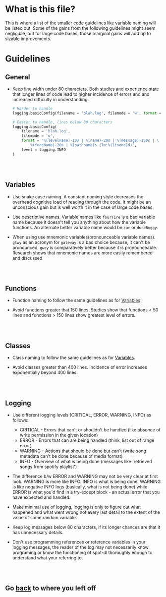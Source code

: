 # What is this file?

This is where a list of the smaller code guidelines like variable naming will
be listed out. Some of the gains from the following guidelines might seem
negligible, but for large code bases, those marginal gains will add up to
sizable improvements.

# Guidelines

## General

- Keep line width under 80 characters. Both studies and experience state that
longer lines of code lead to higher incidence of errors and and increased
difficulty in understanding.

    ```python
    # Harder to handle
    logging.basicConfig(filename = 'blah.log', filemode = 'w', format = '%(levelname)-10s | %(name)-20s | %(message)-150s | %(funcName)-20s | %(pathname)s (ln:%(lineno)d)', level = logging.INFO)

    # Easier to handle, lines below 80 characters
    logging.basicConfig(
        filename = 'blah.log',
        filemode = 'w',
        format = '%(levelname)-10s | %(name)-20s | %(message)-150s | \
            %(funcName)-20s | %(pathname)s (ln:%(lineno)d)',
        level = logging.INFO
    )
    ```

<br><br>

## Variables

- Use snake case naming. A constant naming style decreases the overhead
cognitive load of reading through the code. It might be an unconscious gain
but is well worth it in the case of large code bases.

- Use descriptive names. Variable names like `fourTire` is a bad variable name
because it doesn't tell you anything about how the variable functions. An
alternate better variable name would be `car` or `duneBuggy`.

- When using use mnemonic variables(pronounceable variable names). `gtwy` as an
acronym for `gateway` is a bad choice because, it can't be pronounced, `gway`
is comparatively better because it is pronounceable. Research shows that
mnemonic names are more easily remembered and discussed.

<br><br>

## Functions

- Function naming to follow the same guidelines as for [Variables](#Variables).

- Avoid functions greater that 150 lines. Studies show that functions < 50
lines and functions > 150 lines show greatest level of errors.

<br><br>

## Classes

- Class naming to follow the same guidelines as for [Variables](#Variables).

- Avoid classes greater than 400 lines. Incidence of error increases
exponentially beyond 400 lines.

<br><br>

## Logging

- Use different logging levels (CRITICAL, ERROR, WARNING, INFO) as follows:
    - CRITICAL - Errors that can't or shouldn't be handled (like absence of
    write permission in the given location)
    - ERROR - Errors that can are being handled (think, list out of range
    error)
    - WARNING - Actions that should be done but can't (write song metadata
    can't be done because of media format)
    - INFO - Overview of what is being done (messages like 'retrieved
    songs from spotify playlist')

- The difference b/w ERROR and WARNING may not be very clear at first look.
WARNING is more like INFO. INFO is what is being done, WARNING is like negative
INFO logs (basically, what is not being done) while ERROR is what you'd find
in a try-except block - an actual error that you have expected and handled.

- Make minimal use of logging, logging is only to figure out what happened and
what went wrong not every last detail to the extent of the value of some random
variable.

- Keep log messages below 80 characters, if its longer chances are that it has
unnecessary details.

- Don't use programming references or reference variables in your logging
messages, the reader of the log may not necessarily know programing or know the
functioning of spot-dl thoroughly enough to understand what your referring to.

<br><br>

## Go [back](../README.md#The%20requirements) to where you left off